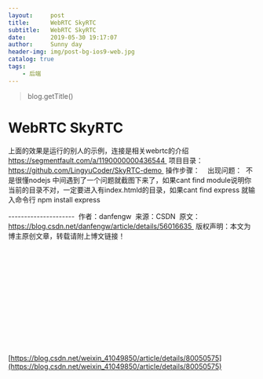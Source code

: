 ```yaml
---
layout:     post
title:      WebRTC SkyRTC
subtitle:   WebRTC SkyRTC
date:       2019-05-30 19:17:07
author:     Sunny day
header-img: img/post-bg-ios9-web.jpg
catalog: true
tags:
    - 后端
---
```

>blog.getTitle() 

# WebRTC SkyRTC


上面的效果是运行的别人的示例，连接是相关webrtc的介绍 
https://segmentfault.com/a/1190000000436544 
项目目录：https://github.com/LingyuCoder/SkyRTC-demo 
操作步骤： 
 
出现问题： 
不是很懂nodejs 中间遇到了一个问题就截图下来了，如果cant find module说明你当前的目录不对，一定要进入有index.htmld的目录，如果cant find express 就输入命令行 npm install express 

--------------------- 
作者：danfengw 
来源：CSDN 
原文：https://blog.csdn.net/danfengw/article/details/56016635 
版权声明：本文为博主原创文章，转载请附上博文链接！

 

 

 

 

 

 

 

[https://blog.csdn.net/weixin_41049850/article/details/80050575](https://blog.csdn.net/weixin_41049850/article/details/80050575)

